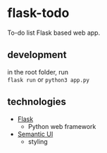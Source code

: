 # flask-todo
To-do list Flask based web app.

## development
in the root folder, run  
`flask run` or `python3 app.py`

## technologies
* [Flask](https://flask.palletsprojects.com/en/2.0.x/_)
    * Python web framework
* [Semantic UI](https://semantic-ui.com/)
    * styling